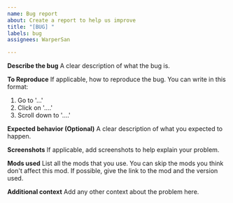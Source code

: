 ```yaml
---
name: Bug report
about: Create a report to help us improve
title: "[BUG] "
labels: bug
assignees: WarperSan

---
```


**Describe the bug**
A clear description of what the bug is.

**To Reproduce**
If applicable, how to reproduce the bug. You can write in this format:
1. Go to '...'
2. Click on '....'
3. Scroll down to '....'

**Expected behavior (Optional)**
A clear description of what you expected to happen.

**Screenshots**
If applicable, add screenshots to help explain your problem.

**Mods used**
List all the mods that you use. You can skip the mods you think don't affect this mod. If possible, give the link to the mod and the version used.

**Additional context**
Add any other context about the problem here.
